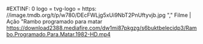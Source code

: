 #EXTINF: 0 logo = tvg-logo = https: //image.tmdb.org/t/p/w780/DEcFWLjg5xUi9NbT2PnUftyvjb.jpg "," Filme | Ação "Rambo programado para matar
https://download2388.mediafire.com/dw1mi87pkgzg/s6buktbelecidp3/Rambo.Programado.Para.Matar.1982-HD.mp4
